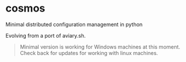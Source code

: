 # cosmos
Minimal distributed configuration management in python

Evolving from a port of aviary.sh.

> Minimal version is working for Windows machines at this moment. Check back for updates for working with linux machines.

